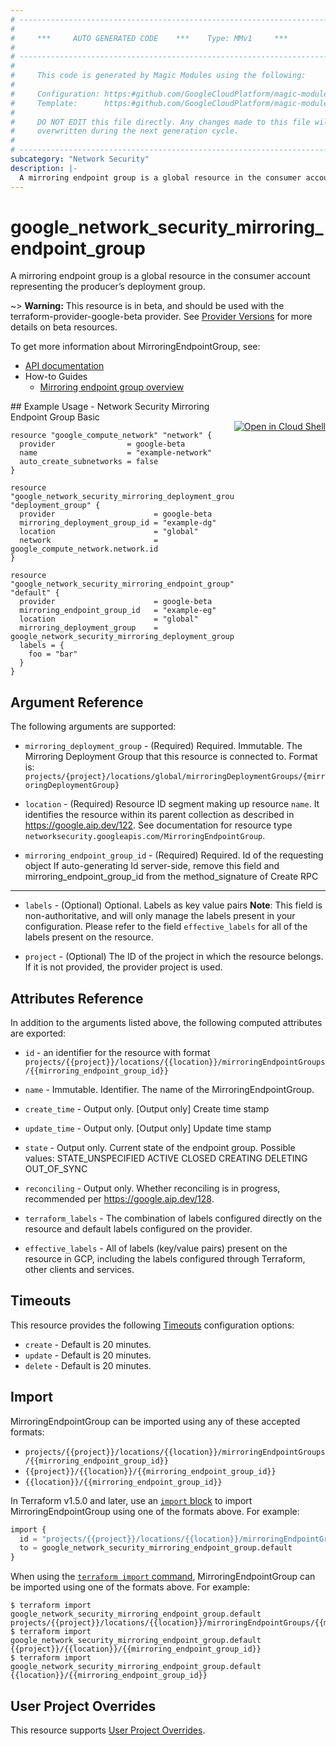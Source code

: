 ```yaml
---
# ----------------------------------------------------------------------------
#
#     ***     AUTO GENERATED CODE    ***    Type: MMv1     ***
#
# ----------------------------------------------------------------------------
#
#     This code is generated by Magic Modules using the following:
#
#     Configuration: https:#github.com/GoogleCloudPlatform/magic-modules/tree/main/mmv1/products/networksecurity/MirroringEndpointGroup.yaml
#     Template:      https:#github.com/GoogleCloudPlatform/magic-modules/tree/main/mmv1/templates/terraform/resource.html.markdown.tmpl
#
#     DO NOT EDIT this file directly. Any changes made to this file will be
#     overwritten during the next generation cycle.
#
# ----------------------------------------------------------------------------
subcategory: "Network Security"
description: |-
  A mirroring endpoint group is a global resource in the consumer account representing the producer’s deployment group.
---
```


# google_network_security_mirroring_endpoint_group

A mirroring endpoint group is a global resource in the consumer account representing the producer’s deployment group.

~> **Warning:** This resource is in beta, and should be used with the terraform-provider-google-beta provider.
See [Provider Versions](https://terraform.io/docs/providers/google/guides/provider_versions.html) for more details on beta resources.

To get more information about MirroringEndpointGroup, see:

* [API documentation](https://cloud.google.com/network-security-integration/docs/reference/rest/v1beta1/projects.locations.mirroringEndpointGroups)
* How-to Guides
    * [Mirroring endpoint group overview](https://cloud.google.com/network-security-integration/docs/out-of-band/endpoint-groups-overview)

<div class = "oics-button" style="float: right; margin: 0 0 -15px">
  <a href="https://console.cloud.google.com/cloudshell/open?cloudshell_git_repo=https%3A%2F%2Fgithub.com%2Fterraform-google-modules%2Fdocs-examples.git&cloudshell_image=gcr.io%2Fcloudshell-images%2Fcloudshell%3Alatest&cloudshell_print=.%2Fmotd&cloudshell_tutorial=.%2Ftutorial.md&cloudshell_working_dir=network_security_mirroring_endpoint_group_basic&open_in_editor=main.tf" target="_blank">
    <img alt="Open in Cloud Shell" src="//gstatic.com/cloudssh/images/open-btn.svg" style="max-height: 44px; margin: 32px auto; max-width: 100%;">
  </a>
</div>
## Example Usage - Network Security Mirroring Endpoint Group Basic


```hcl
resource "google_compute_network" "network" {
  provider                = google-beta
  name                    = "example-network"
  auto_create_subnetworks = false
}

resource "google_network_security_mirroring_deployment_group" "deployment_group" {
  provider                      = google-beta
  mirroring_deployment_group_id = "example-dg"
  location                      = "global"
  network                       = google_compute_network.network.id
}

resource "google_network_security_mirroring_endpoint_group" "default" {
  provider                      = google-beta
  mirroring_endpoint_group_id   = "example-eg"
  location                      = "global"
  mirroring_deployment_group    = google_network_security_mirroring_deployment_group.deployment_group.id
  labels = {
    foo = "bar"
  }
}
```

## Argument Reference

The following arguments are supported:


* `mirroring_deployment_group` -
  (Required)
  Required. Immutable. The Mirroring Deployment Group that this resource is connected to. Format
  is:
  `projects/{project}/locations/global/mirroringDeploymentGroups/{mirroringDeploymentGroup}`

* `location` -
  (Required)
  Resource ID segment making up resource `name`. It identifies the resource within its parent collection as described in https://google.aip.dev/122. See documentation for resource type `networksecurity.googleapis.com/MirroringEndpointGroup`.

* `mirroring_endpoint_group_id` -
  (Required)
  Required. Id of the requesting object
  If auto-generating Id server-side, remove this field and
  mirroring_endpoint_group_id from the method_signature of Create RPC


- - -


* `labels` -
  (Optional)
  Optional. Labels as key value pairs 
  **Note**: This field is non-authoritative, and will only manage the labels present in your configuration.
  Please refer to the field `effective_labels` for all of the labels present on the resource.

* `project` - (Optional) The ID of the project in which the resource belongs.
    If it is not provided, the provider project is used.


## Attributes Reference

In addition to the arguments listed above, the following computed attributes are exported:

* `id` - an identifier for the resource with format `projects/{{project}}/locations/{{location}}/mirroringEndpointGroups/{{mirroring_endpoint_group_id}}`

* `name` -
  Immutable. Identifier. The name of the MirroringEndpointGroup.

* `create_time` -
  Output only. [Output only] Create time stamp

* `update_time` -
  Output only. [Output only] Update time stamp

* `state` -
  Output only. Current state of the endpoint group. 
   Possible values:
   STATE_UNSPECIFIED
  ACTIVE
  CLOSED
  CREATING
  DELETING
  OUT_OF_SYNC

* `reconciling` -
  Output only. Whether reconciling is in progress, recommended per
  https://google.aip.dev/128.

* `terraform_labels` -
  The combination of labels configured directly on the resource
   and default labels configured on the provider.

* `effective_labels` -
  All of labels (key/value pairs) present on the resource in GCP, including the labels configured through Terraform, other clients and services.


## Timeouts

This resource provides the following
[Timeouts](https://developer.hashicorp.com/terraform/plugin/sdkv2/resources/retries-and-customizable-timeouts) configuration options:

- `create` - Default is 20 minutes.
- `update` - Default is 20 minutes.
- `delete` - Default is 20 minutes.

## Import


MirroringEndpointGroup can be imported using any of these accepted formats:

* `projects/{{project}}/locations/{{location}}/mirroringEndpointGroups/{{mirroring_endpoint_group_id}}`
* `{{project}}/{{location}}/{{mirroring_endpoint_group_id}}`
* `{{location}}/{{mirroring_endpoint_group_id}}`


In Terraform v1.5.0 and later, use an [`import` block](https://developer.hashicorp.com/terraform/language/import) to import MirroringEndpointGroup using one of the formats above. For example:

```tf
import {
  id = "projects/{{project}}/locations/{{location}}/mirroringEndpointGroups/{{mirroring_endpoint_group_id}}"
  to = google_network_security_mirroring_endpoint_group.default
}
```

When using the [`terraform import` command](https://developer.hashicorp.com/terraform/cli/commands/import), MirroringEndpointGroup can be imported using one of the formats above. For example:

```
$ terraform import google_network_security_mirroring_endpoint_group.default projects/{{project}}/locations/{{location}}/mirroringEndpointGroups/{{mirroring_endpoint_group_id}}
$ terraform import google_network_security_mirroring_endpoint_group.default {{project}}/{{location}}/{{mirroring_endpoint_group_id}}
$ terraform import google_network_security_mirroring_endpoint_group.default {{location}}/{{mirroring_endpoint_group_id}}
```

## User Project Overrides

This resource supports [User Project Overrides](https://registry.terraform.io/providers/hashicorp/google/latest/docs/guides/provider_reference#user_project_override).
